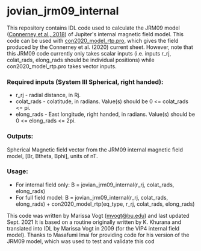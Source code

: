 # jovian_jrm09_internal
This repository contains IDL code used to calculate the JRM09 model (<a href="https://agupubs.onlinelibrary.wiley.com/doi/abs/10.1002/2018GL077312
">Connerney et al., 2018</a>) of Jupiter's internal magnetic field model. This code can be used with <a href="https://github.com/marissav06/con2020_idl/blob/main/con2020_model_rtp.pro">con2020_model_rtp.pro</a>, which gives the field produced by the Connerney et al. (2020) current sheet. However, note that this JRM09 code currently only takes scalar inputs (i.e. inputs r_rj, colat_rads, elong_rads should be individual positions) while con2020_model_rtp.pro takes vector inputs.

<h3>Required inputs (System III Spherical, right handed):</h3>
<ul>
  <li>r_rj       - radial distance, in Rj. </li>                   
  <li>colat_rads - colatitude, in radians. Value(s) should be 0 <= colat_rads <=  pi. </li>
  <li>elong_rads - East longitude, right handed, in radians. Value(s) should be 0 <= elong_rads <= 2pi. </li>
</ul>

<h3>Outputs:</h3>
Spherical Magnetic field vector from the JRM09 internal magnetic field model, [Br, Btheta, Bphi], units of nT.

<h3>Usage:</h3>
<ul>
  <li>For internal field only: B = jovian_jrm09_internal(r_rj, colat_rads, elong_rads)</li>
 <li>For full field model: B = jovian_jrm09_internal(r_rj, colat_rads, elong_rads) + con2020_model_rtp(eq_type, r_rj, colat_rads, elong_rads)</li>
</ul>


This code was written by Marissa Vogt (mvogt@bu.edu) and last updated Sept. 2021
It is based on a routine originally written by K. Khurana and translated into IDL by Marissa Vogt in 2009 (for the VIP4 internal field model). 
Thanks to Masafumi Imai for providing code for his version of the JRM09 model, which was used to test and validate this cod
